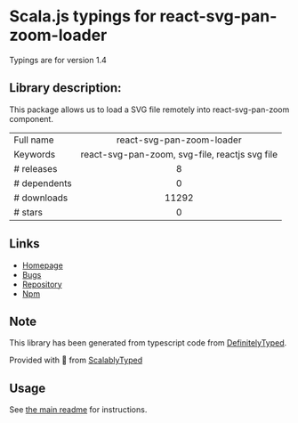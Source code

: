 
# Scala.js typings for react-svg-pan-zoom-loader

Typings are for version 1.4

## Library description:
This package allows us to load a SVG file remotely into react-svg-pan-zoom component.

|                    |                 |
| ------------------ | :-------------: |
| Full name          | react-svg-pan-zoom-loader |
| Keywords           | react-svg-pan-zoom, svg-file, reactjs svg file |
| # releases         | 8 |
| # dependents       | 0 |
| # downloads        | 11292 |
| # stars            | 0 |

## Links
- [Homepage](https://github.com/chrvadala/react-svg-pan-zoom-loader#readme)
- [Bugs](https://github.com/chrvadala/react-svg-pan-zoom-loader/issues)
- [Repository](https://github.com/chrvadala/react-svg-pan-zoom-loader)
- [Npm](https://www.npmjs.com/package/react-svg-pan-zoom-loader)
    


## Note
This library has been generated from typescript code from [DefinitelyTyped](https://definitelytyped.org).

Provided with :purple_heart: from [ScalablyTyped](https://github.com/oyvindberg/ScalablyTyped)

## Usage
See [the main readme](../../readme.md) for instructions.


